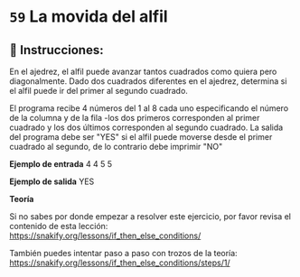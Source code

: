 # `59` La movida del alfil

## 📝 Instrucciones:

En el ajedrez, el alfil puede avanzar tantos cuadrados como quiera pero diagonalmente. Dado dos cuadrados diferentes en el ajedrez, determina si el alfil puede ir del primer al segundo cuadrado.

El programa recibe 4 números del 1 al 8 cada uno especificando el número de la columna y de la fila -los dos primeros corresponden al primer cuadrado y los dos últimos corresponden al segundo cuadrado. La salida del programa debe ser "YES" si el alfil puede moverse desde el primer cuadrado al segundo, de lo contrario debe imprimir "NO"

**Ejemplo de entrada**
4
4
5
5

**Ejemplo de salida**
YES

**Teoría**

Si no sabes por donde empezar a resolver este ejercicio, por favor revisa el contenido de esta lección:
https://snakify.org/lessons/if_then_else_conditions/ 

También puedes intentar paso a paso con trozos de la teoría:
https://snakify.org/lessons/if_then_else_conditions/steps/1/ 